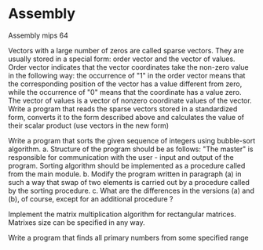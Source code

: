 # Assembly
Assembly mips 64
 
 Vectors with a large number of zeros are called sparse vectors. They are usually stored in a special form: order vector and the vector of values. Order vector indicates that the vector coordinates take the non-zero value in the following way: the occurrence of "1" in the order vector means that the corresponding position of the vector has a value different from zero, while the occurrence of "0" means that the coordinate has a value zero. The vector of values is a vector of nonzero coordinate values of the vector. Write a program that reads the sparse vectors stored in a standardized form, converts it to the form described above and calculates the value of their scalar product (use vectors in the new form)  
 
 
 Write a program that sorts the given sequence of integers using bubble-sort algorithm.  a. Structure of the program should be as follows: "The master" is responsible for communication with the user - input and output of the program. Sorting algorithm should be implemented as a procedure called from the main module.  b. Modify the program written in paragraph (a) in such a way that swap of two elements is carried out by a procedure called by the sorting procedure.  c. What are the differences in the versions (a) and (b), of course, except for an additional procedure ?  
 
 
 
 Implement the matrix multiplication algorithm for rectangular matrices. Matrixes size can be specified in any way.  

 
 Write a program that finds all primary numbers from some specified range
